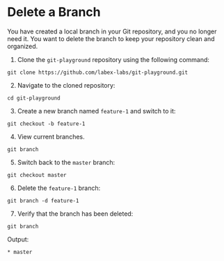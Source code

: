 # Delete a Branch

You have created a local branch in your Git repository, and you no longer need it. You want to delete the branch to keep your repository clean and organized.

1. Clone the `git-playground` repository using the following command:
```shell
git clone https://github.com/labex-labs/git-playground.git
```
2. Navigate to the cloned repository:
```shell
cd git-playground
```
3. Create a new branch named `feature-1` and switch to it:
```shell
git checkout -b feature-1
```
4. View current branches.
```shell
git branch
```
5. Switch back to the `master` branch:
```shell
git checkout master
```
6. Delete the `feature-1` branch:
```shell
git branch -d feature-1
```
7. Verify that the branch has been deleted:
```shell
git branch
```

Output:

```
* master
```
